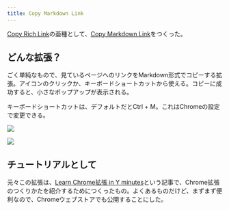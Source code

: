```yaml
---
title: Copy Markdown Link
---
```

[Copy Rich Link](https://chrome.google.com/webstore/detail/copy-rich-link/hikiamlgpdcabppakpmemaofmkgknpea)の亜種として、[Copy Markdown Link](https://chrome.google.com/webstore/detail/copy-markdown-link/gkceaaphhbeanfciglgpffnncfpipjpa)をつくった。

どんな拡張？
------

ごく単純なもので、見ているページへのリンクをMarkdown形式でコピーする拡張。アイコンのクリックか、キーボードショートカットから使える。コピーに成功すると、小さなポップアップが表示される。

キーボードショートカットは、デフォルトだとCtrl + M。これはChromeの設定で変更できる。

![](https://lh6.googleusercontent.com/0l44Vl5mp7puVxaEkg77Kz5WmTYhocvGv9O1_DbK-H3RqKu1GXiiM0Juw9XSnfPI8BUAAT4CxlfUdhlqaQsJYFi3hOnLXNJRq9SJ9Hux_gh0jv2HQ0v7pO4CTEwhinr1yas-_jTutUr6ThvPy0Ne_Q)

![](https://lh5.googleusercontent.com/SJJJIsdWfeU_AUpktc0y-GMDMHiJ_LU_RXhVhh1Dvd5CqX_3-wKtaldUf6dmj64wn10UMFIdEuqQnBrpcimQkyvcKo38oTpoQNQ_k4Z1bH6opCDTOG2vLkPT03IBUOqT3sr0n2YXMPLXPiLS9Hg7sw)

チュートリアルとして
----------

元々この拡張は、[Learn Chrome拡張 in Y minutes](https://r7kamura.com/articles/2022-05-18-learn-chrome-extention-in-y-minutes)という記事で、Chrome拡張のつくりかたを紹介するためにつくったもの。よくあるものだけど、まずまず便利なので、Chromeウェブストアでも公開することにした。
